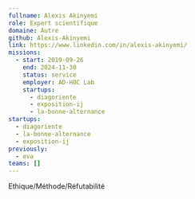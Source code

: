 ```yaml
---
fullname: Alexis Akinyemi
role: Expert scientifique
domaine: Autre
github: Alexis-Akinyemi
link: https://www.linkedin.com/in/alexis-akinyemi/
missions:
  - start: 2019-09-26
    end: 2024-11-30
    status: service
    employer: AD-HOC Lab
    startups:
      - diagoriente
      - exposition-ij
      - la-bonne-alternance
startups:
  - diagoriente
  - la-bonne-alternance
  - exposition-ij
previously:
  - eva
teams: []
---
```

Ethique/Méthode/Réfutabilité

